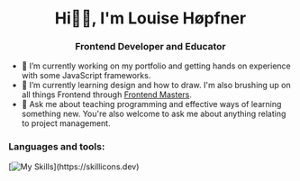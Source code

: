 <h1 align="center"> Hi✌🏽, I'm Louise Høpfner </h1>

<h3 align="center"> Frontend Developer and Educator </h3>

- 🔭 I’m currently working on my portfolio and getting hands on experience with some JavaScript frameworks.
- 🌱 I’m currently learning design and how to draw. I'm also brushing up on all things Frontend through [Frontend Masters](https://frontendmasters.com/).  
- 💬 Ask me about teaching programming and effective ways of learning something new. You're also welcome to ask me about anything relating to project management.  

<h3> Languages and tools:</h3>

[![My Skills](https://skillicons.dev/icons?i=html,css,js,react,figma,ps,)](https://skillicons.dev)
  <!--
**louissse/louissse** is a ✨ _special_ ✨ repository because its `README.md` (this file) appears on your GitHub profile.

Here are some ideas to get you started:

- 🔭 I’m currently working on ...
- 🌱 I’m currently learning ...
- 👯 I’m looking to collaborate on ...
- 🤔 I’m looking for help with ...
- 💬 Ask me about ...
- 📫 How to reach me: ...
- 😄 Pronouns: ...
- ⚡ Fun fact: ...
-->
